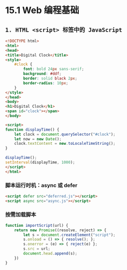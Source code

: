 # 15.1 Web 编程基础



## **`1. HTML <script> 标签中的 JavaScript`**

```html
<!DOCTYPE html>
<html>
<head>
<title>Digital Clock</title>
<style>
    #clock {
        font: bold 24px sans-serif;
        background: #ddf;
        border: solid black 2px;
        border-radius: 10px;
    }
</style>
</head>
<body>
<h1>Digital Clock</h1>
<span id="clock"></span>
</body>

<script>
function displayTime() {
    let clock = document.querySelector("#clock");
    let now = new Date();
    clock.textContent = new.toLocaleTimeString();
}
    
displayTime();
setInterval(displayTime, 1000);
</script>
</html>
```



### 脚本运行时机：async 或 defer

```                                                     html
<script defer src="deferred.js"></script>
<script async src="async.js"></script>
```



### 按需加载脚本

```javascript
function importScript(url) {
    return new Promise((resolve, reject) => {
        let s = document.createElement("script");
        s.onload = () => { resolve(); };
        s.onerror = (e) => { reject(e) };
        s.src = url;
        document.head.append(s);
    })
}
```

​                                                                     